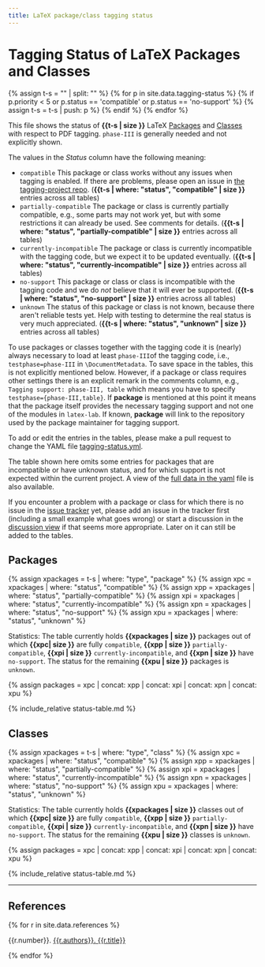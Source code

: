 ```yaml
---
title: LaTeX package/class tagging status
---
```

<style>
td.compatible {background-color: #DDFFDD55;font-weight:bold;}
td.partially-compatible {background-color: #FFFFDD55;font-weight:bold;}
td.no-support {background-color: #FFDDDD55;font-weight:bold;}
td.currently-incompatible {font-weight:bold;}
td.unknown {background-color: #FFEE9955;font-weight:bold;}
td.date {white-space: nowrap;font-size:90%;}
.markdown-body table tr { vertical-align: baseline;}
.markdown-body table thead tr { border-bottom: solid thick black;}
.markdown-body table p { margin-bottom: 0pt;}
</style>
<script src="sorttable.js"></script>



# Tagging Status of LaTeX Packages and Classes

{% assign t-s = "" | split: "" %}
{% for p in site.data.tagging-status %}
{% if p.priority < 5
or p.status == 'compatible'
or p.status == 'no-support'
%}
{% assign t-s = t-s | push: p %}
{% endif %}
{% endfor %}

This file shows the status of **{{t-s | size }}** LaTeX [Packages](#packages) and [Classes](#classes)
with respect to PDF tagging. `phase-III` is generally needed and not explicitly shown.

The values in the *Status* column have the following meaning:

- `compatible` This package or class works without any issues when tagging is enabled. If there are problems, please open an issue in [the tagging-project repo](https://github.com/latex3/tagging-project/issues). (**{{t-s | where: "status", "compatible" | size }}** entries across all tables)
- `partially-compatible` The package or class is currently partially compatible, e.g., some parts may not work yet, but with some restrictions it can already be used. See comments for details. (**{{t-s | where: "status", "partially-compatible" | size }}** entries across all tables)
- `currently-incompatible` The package or class is currently incompatible with the tagging code, but we expect it to be updated eventually. (**{{t-s | where: "status", "currently-incompatible" | size }}** entries across all tables)
- `no-support` This package or class or class is incompatible with the tagging code and we do *not* believe that it will ever be supported. (**{{t-s | where: "status", "no-support" | size }}** entries across all tables)
- `unknown` The status of this package or class is not known, because there aren't reliable tests yet. Help with testing to determine the real status is very much appreciated. (**{{t-s | where: "status", "unknown" | size }}** entries across all tables)

To use packages or classes together with the tagging code it is (nearly) always necessary to load at least `phase-III`of the tagging code, i.e., `testphase=phase-III` in `\DocumentMetadata`. To save space in the tables, this is not explicitly mentioned below. However, if a package or class requires other settings there is an explicit remark in the comments column, e.g., `Tagging support: phase-III, table` which means you have to specify `testphase={phase-III,table}`. If **package** is mentioned at this point it means that the package itself provides the necessary tagging support and not one of the modules in `latex-lab`. If known, **package** will link to the repository used by the package maintainer for tagging support.


To add or edit the entries in the tables, please make a pull request to change the YAML file
[tagging-status.yml](https://github.com/latex3/tagging-project/blob/main/_data/tagging-status.yml).

The table shown here omits some entries for packages that are incompatible or have unknown status, and for which support is not expected within the current project. A view of the [full data in the yaml](full) file  is also available.

If you encounter a problem with a package or class for which there is no issue in the [issue tracker](https://github.com/latex3/tagging-project/issues) yet, please add an issue in the tracker first (including a small example what goes wrong) or start a discussion  in the [discussion view](https://github.com/latex3/tagging-project/discussions) if that seems more appropriate. Later on it can still be added to the tables.


## Packages

{% assign xpackages = t-s | where: "type", "package" %}
{% assign xpc = xpackages | where: "status", "compatible" %}
{% assign xpp = xpackages | where: "status", "partially-compatible" %}
{% assign xpi = xpackages | where: "status", "currently-incompatible" %}
{% assign xpn = xpackages | where: "status", "no-support" %}
{% assign xpu = xpackages | where: "status", "unknown" %}

Statistics: The table currently holds **{{xpackages | size }}** packages out of which
**{{xpc| size }}**  are fully `compatible`,
**{{xpp | size }}** `partially-compatible`,
**{{xpi | size }}** `currently-incompatible`, and
**{{xpn | size }}** have  `no-support`.
The status for the remaining **{{xpu | size }}** packages is `unknown`.

{% assign packages = xpc | concat: xpp | concat: xpi | concat: xpn | concat: xpu %}

{% include_relative status-table.md %}


## Classes


{% assign xpackages = t-s | where: "type", "class" %}
{% assign xpc = xpackages | where: "status", "compatible" %}
{% assign xpp = xpackages | where: "status", "partially-compatible" %}
{% assign xpi = xpackages | where: "status", "currently-incompatible" %}
{% assign xpn = xpackages | where: "status", "no-support" %}
{% assign xpu = xpackages | where: "status", "unknown" %}

Statistics: The table currently holds **{{xpackages | size }}** classes out of which
**{{xpc| size }}**  are fully `compatible`,
**{{xpp | size }}** `partially-compatible`,
**{{xpi | size }}** `currently-incompatible`, and
**{{xpn | size }}** have  `no-support`.
The status for the remaining **{{xpu | size }}** classes is `unknown`.

{% assign packages = xpc | concat: xpp | concat: xpi | concat: xpn | concat: xpu %}

{% include_relative status-table.md %}


----


## References

{% for r in site.data.references %}
<p id="ref{{r.number}}"><span>{{r.number}}. </span> <a href="{{r.url}}"><span>{{r.authors}}.</span> <span>{{r.title}}</span></a></p>
{% endfor %}

